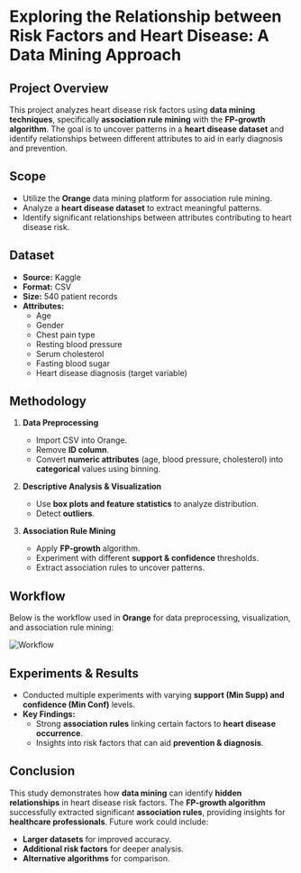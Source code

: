 # Exploring the Relationship between Risk Factors and Heart Disease: A Data Mining Approach

## Project Overview
This project analyzes heart disease risk factors using **data mining techniques**, specifically **association rule mining** with the **FP-growth algorithm**. The goal is to uncover patterns in a **heart disease dataset** and identify relationships between different attributes to aid in early diagnosis and prevention.

## Scope
- Utilize the **Orange** data mining platform for association rule mining.
- Analyze a **heart disease dataset** to extract meaningful patterns.
- Identify significant relationships between attributes contributing to heart disease risk.

## Dataset
- **Source:** Kaggle
- **Format:** CSV
- **Size:** 540 patient records
- **Attributes:**
  - Age
  - Gender
  - Chest pain type
  - Resting blood pressure
  - Serum cholesterol
  - Fasting blood sugar
  - Heart disease diagnosis (target variable)

## Methodology
1. **Data Preprocessing**
   - Import CSV into Orange.
   - Remove **ID column**.
   - Convert **numeric attributes** (age, blood pressure, cholesterol) into **categorical** values using binning.
   
2. **Descriptive Analysis & Visualization**
   - Use **box plots and feature statistics** to analyze distribution.
   - Detect **outliers**.

3. **Association Rule Mining**
   - Apply **FP-growth** algorithm.
   - Experiment with different **support & confidence** thresholds.
   - Extract association rules to uncover patterns.

## Workflow
Below is the workflow used in **Orange** for data preprocessing, visualization, and association rule mining:

![Workflow]([image.png](https://github.com/Rehab-Alsaidi/DataMining/blob/main/workflow.png))

## Experiments & Results
- Conducted multiple experiments with varying **support (Min Supp) and confidence (Min Conf)** levels.
- **Key Findings:**
  - Strong **association rules** linking certain factors to **heart disease occurrence**.
  - Insights into risk factors that can aid **prevention & diagnosis**.

## Conclusion
This study demonstrates how **data mining** can identify **hidden relationships** in heart disease risk factors. The **FP-growth algorithm** successfully extracted significant **association rules**, providing insights for **healthcare professionals**. Future work could include:
- **Larger datasets** for improved accuracy.
- **Additional risk factors** for deeper analysis.
- **Alternative algorithms** for comparison.


